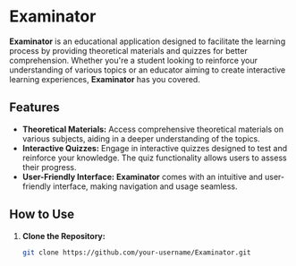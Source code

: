 # Examinator

**Examinator** is an educational application designed to facilitate the learning process by providing theoretical materials and quizzes for better comprehension. Whether you're a student looking to reinforce your understanding of various topics or an educator aiming to create interactive learning experiences, **Examinator** has you covered.

## Features

- **Theoretical Materials:** Access comprehensive theoretical materials on various subjects, aiding in a deeper understanding of the topics.
- **Interactive Quizzes:** Engage in interactive quizzes designed to test and reinforce your knowledge. The quiz functionality allows users to assess their progress.
- **User-Friendly Interface:** **Examinator** comes with an intuitive and user-friendly interface, making navigation and usage seamless.

## How to Use

1. **Clone the Repository:**
   ```bash
   git clone https://github.com/your-username/Examinator.git
